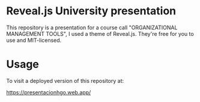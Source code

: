 # Reveal.js University presentation

This repository is a presentation for a course call "ORGANIZATIONAL MANAGEMENT TOOLS", I used a theme of Reveal.js. They're free for you to use and MIT-licensed.

# Usage

To visit a deployed version of this repository at:

https://presentacionhgo.web.app/

